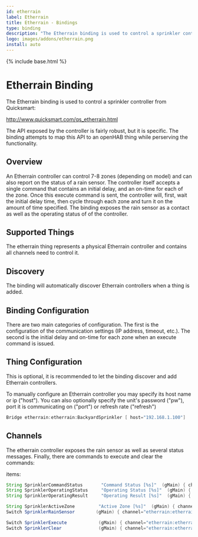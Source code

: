 ```yaml
---
id: etherrain
label: Etherrain
title: Etherrain - Bindings
type: binding
description: "The Etherrain binding is used to control a sprinkler controller from Quicksmart:"
logo: images/addons/etherrain.png
install: auto
---
```


<!-- Attention authors: Do not edit directly. Please add your changes to the appropriate source repository -->

{% include base.html %}

# Etherrain Binding

<AddonLogo />

The Etherrain binding is used to control a sprinkler controller from Quicksmart:

<http://www.quicksmart.com/qs_etherrain.html>

The API exposed by the controller is fairly robust, but it is specific.
The binding attempts to map this API to an openHAB thing while perserving the functionality.

## Overview

An Etherrain controller can control 7-8 zones (depending on model) and can also report on the status of a rain sensor.
The controller itself accepts a single command that contains an initial delay, and an on-time for each of the zone.
Once this execute command is sent, the controller will, first, wait the initial delay time, then cycle through each zone and turn it on the amount of time specified.
The binding exposes the rain sensor as a contact as well as the operating status of of the controller.

## Supported Things

The etherrain thing represents a physical Etherrain controller and contains all channels need to control it.

## Discovery

The binding will automatically discover Etherrain controllers when a thing is added.

## Binding Configuration

There are two main categories of configuration.
The first is the configuration of the communication settings (IP address, timeout, etc.).
The second is the initial delay and on-time for each zone when an execute command is issued.

## Thing Configuration

This is optional, it is recommended to let the binding discover and add Etherrain controllers.

To manually configure an Etherrain controller you may specify its host name or ip ("host").
You can also optionally specify the unit's password ("pw"), port it is communicating on ("port") or refresh rate ("refresh")

```java
Bridge etherrain:etherrain:BackyardSprinkler [ host="192.168.1.100"]
```

## Channels

The etherrain controller exposes the rain sensor as well as several status messages.
Finally, there are commands to execute and clear the commands:

items:

```java
String SprinklerCommandStatus       "Command Status [%s]"  (gMain) { channel="etherrain:etherrain:sprinkler0:commandstatus" }
String SprinklerOperatingStatus     "Operating Status [%s]"  (gMain) { channel="etherrain:etherrain:sprinkler0:operatingstatus" }
String SprinklerOperatingResult     "Operating Result [%s]"  (gMain) { channel="etherrain:etherrain:sprinkler0:operatingresult" }

String SprinklerActiveZone         "Active Zone [%s]"  (gMain) { channel="etherrain:etherrain:sprinkler0:relayindex" }
Switch SprinklerRainSensor        (gMain) { channel="etherrain:etherrain:sprinkler0:rainsensor" }

Switch SprinklerExecute            (gMain) { channel="etherrain:etherrain:sprinkler0:execute" }
Switch SprinklerClear              (gMain) { channel="etherrain:etherrain:sprinkler0:clear" }
```
